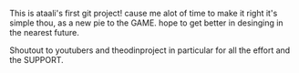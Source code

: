 This is ataali's first git project!
cause me alot of time to make it right 
it's simple thou, as a new pie to the GAME.
hope to get better in desinging in the nearest future.

Shoutout to youtubers and theodinproject in particular
for all the effort and the SUPPORT. 


